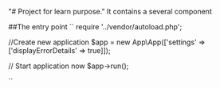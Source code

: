 "# Project for learn purpose." 
It contains a several component 

##The entry point
``
require '../vendor/autoload.php';


//Create new application 
$app = new App\App(['settings' => ['displayErrorDetails' => true]]);

// Start application now
$app->run();

``
